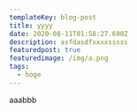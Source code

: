 ```yaml
---
templateKey: blog-post
title: yyyy
date: 2020-08-11T01:58:27.690Z
description: asfdasdfxxxxsssss
featuredpost: true
featuredimage: /img/a.png
tags:
  - hoge
---
```

aaabbb